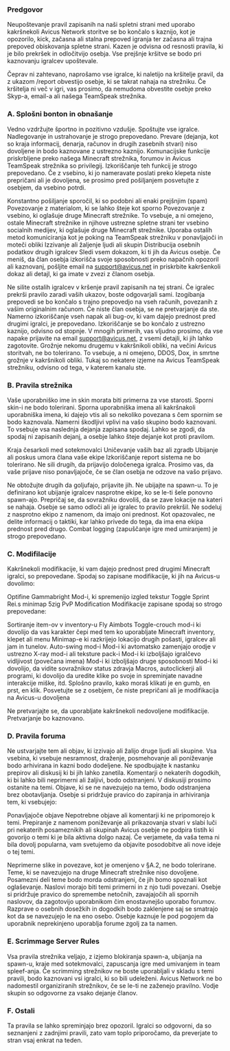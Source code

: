 
### Predgovor

Neupoštevanje pravil zapisanih na naši spletni strani med uporabo kakršnekoli Avicus Network storitve se bo končalo s kaznijo, kot je opozorilo, kick, začasna ali stalna prepoved igranja ter začasna ali trajna prepoved obiskovanja spletne strani. Kazen je odvisna od resnosti pravila, ki je bilo prekršek in odločitvijo osebja. Vse prejšnje kršitve se bodo pri kaznovanju igralcev upoštevale.

Čeprav ni zahtevano, naprošamo vse igralce, ki naletijo na kršitelje pravil, da z ukazom /report obvestijo osebje, ki se takrat nahaja na strežniku. Če kršitelja ni več v igri, vas prosimo, da nemudoma obvestite osebje preko Skyp-a, email-a ali našega TeamSpeak strežnika.

### A. Splošni bonton in obnašanje

Vedno vzdržujte športno in pozitivno vzdušje. Spoštujte vse igralce. Nadlegovanje in ustrahovanje je strogo prepovedano. Prevare (dejanja, kot so kraja informacij, denarja, računov in drugih zasebnih stvari) niso dovoljene in bodo kaznovane z ustrezno kaznijo.
Komunacijske funkcije priskrbljene preko našega Minecraft strežnika, forumov in Avicus TeamSpeak strežnika so privilegij. Izkoriščanje teh funkcij je strogo prepovedano. Če z vsebino, ki jo nameravate poslati preko klepeta niste prepričani ali je dovoljena, se prosimo pred pošiljanjem posvetujte z osebjem, da vsebino potrdi.

Konstantno pošiljanje sporočil, ki so podobni ali enaki prejšnjim (spam) 
Povezovanje z materialom, ki se lahko šteje kot sporno
Povezovanje z vsebino, ki oglašuje druge Minecraft strežnike. To vsebuje, a ni omejeno, ostale Minecraft strežnike in njihove ustrezne spletne strani ter vsebino socialnih medijev, ki oglašuje druge Minecraft strežnike.
Uporaba ostalih metod komuniciranja kot je poking na TeamSpeak strežniku v ponavljajoči in moteči obliki
Izzivanje ali žaljenje ljudi ali skupin
Distribucija osebnih podatkov drugih igralcev
Sledi vsem dokazom, ki ti jih da Avicus osebje. Če meniš, da član osebja izkorišča svoje sposobnosti preko napačnih opozoril ali kaznovanj, pošljite email na support@avicus.net in priskrbite kakršenkoli dokaz ali detajl, ki ga imate v zvezi z članom osebja.

Ne silite ostalih igralcev v kršenje pravil zapisanih na tej strani. Če igralec prekrši pravilo zaradi vaših ukazov, boste odgovarjali sami.
Izogibanja prepovedi se bo končalo s trajno prepovedjo na vseh računih, povezanih z vašim originalnim računom.
Če niste član osebja, se ne pretvarjanje da ste.
Namerno izkoriščanje vseh napak ali bug-ov, ki vam dajejo prednost pred drugimi igralci, je prepovedano. Izkoriščanje se bo končalo z ustrezno kaznijo, odvisno od stopnje. V mnogih primerih, vas vljudno prosimo, da vse napake prijavite na email support@avicus.net, z vsemi detajli, ki jih lahko zagotovite.
Grožnje nekomu drugemu v kakršnikoli obliki, na večini Avicus storitvah, ne bo tolerirano. To vsebuje, a ni omejeno, DDOS, Dox, in smrtne grožnje v kakršnikoli obliki. Tukaj so nekatere izjeme na Avicus TeamSpeak strežniku, odvisno od tega, v katerem kanalu ste.

### B. Pravila strežnika 

Vaše uporabniško ime in skin morata biti primerna za vse starosti. Sporni skin-i ne bodo tolerirani. Sporna uporabniška imena ali kakršnakoli uporabniška imena, ki dajejo vtis ali so nekoliko povezana s čem spornim se bodo kaznovala.
Namerni škodljivi vplivi na vašo skupino bodo kaznovani. To vsebuje vsa naslednja dejanja zapisana spodaj. Lahko se zgodi, da spodaj ni zapisanih dejanj, a osebje lahko šteje dejanje kot proti pravilom.

Kraja česarkoli med sotekmovalci
Uničevanje vaših baz ali zgradb
Ubijanje ali poskus umora člana vaše ekipe
Izkoriščanje report sistema ne bo tolerirano. Ne sili drugih, da prijavijo določenega igralca. Prosimo vas, da vaše prijave niso ponavljajoče, če se član osebja ne odzove na vašo prijavo.

Ne obtožujte drugih da goljufajo, prijavite jih.
Ne ubijajte na spawn-u. To je definirano kot ubijanje igralcev nasprotne ekipe, ko se le-ti šele ponovno spawn-ajo. Prepričaj se, da sovražniku dovoliš, da se zave lokacije na kateri se nahaja. Osebje se samo odloči ali je igralec to pravilo prekršil.
Ne sodeluj z nasprotno ekipo z namenom, da imajo oni prednost.
Kot opazovalec, ne delite informacij o taktiki, kar lahko privede do tega, da ima ena ekipa prednost pred drugo.
Combat logging (zapuščanje igre med umiranjem) je strogo prepovedano.

### C. Modifilacije

Kakršnekoli modifikacije, ki vam dajejo prednost pred drugimi Minecraft igralci, so prepovedane.
Spodaj so zapisane modifikacije, ki jih na Avicus-u dovolimo:

Optifine
Gammabright
Mod-i, ki spremenijo izgled tekstur
Toggle Sprint
Rei.s minimap
5zig PvP Modification
Modifikacije zapisane spodaj so strogo prepovedane:

Sortiranje item-ov v inventory-u
Fly
Aimbots
Toggle-crouch mod-i ki dovolijo da vas karakter čepi med tem ko uporabljate Minecraft inventory, klepet ali menu
Minimap-e ki razkrijejo lokacijo drugih pošasti, igralcev ali jam in tunelov. 
Auto-swing mod-i
Mod-i ki avtomatsko zamenjajo orodje v ustrezno 
X-ray mod-i ali teksture pack-i
Mod-i ki izboljšajo igralčevo vidljivost  (povečana imena)
Mod-i ki izboljšajo druge sposobnosti 
Mod-i ki dovolijo, da vidite sovražnikov status zdravja
Macros, autoclickerji ali programi, ki dovolijo da uredite klike po svoje in spreminjate navadne interakcije miške, itd. Splošno pravilo, kako moraš klikati je en gumb, en prst, en klik.
Posvetujte se z osebjem, če niste prepričani ali je modifikacija na Avicus-u dovoljena

Ne pretvarjajte se, da uporabljate kakršnekoli nedovoljene modifikacije. Pretvarjanje bo kaznovano.

### D. Pravila foruma 

Ne ustvarjajte tem ali objav, ki izzivajo ali žalijo druge ljudi ali skupine. Vsa vsebina, ki vsebuje nesramnost, draženje, posmehovanje ali poniževanje bodo arhivirana in kazni bodo dodeljene.
Ne spodbujajte k nastanku prepirov ali diskusij ki bi jih lahko zanetila.
Komentarji o nekaterih dogodkih, ki bi lahko bili neprimerni ali žaljivi, bodo odstranjeni.
V diskusiji prosimo ostanite na temi. Objave, ki se ne navezujejo na temo, bodo odstranjena brez obotavljanja. Osebje si pridržuje pravico do zapiranja in arhiviranja tem, ki vsebujejo:

Ponavljajoče objave
Nepotrebne objave ali komentarji ki ne pripomorejo k temi.
Prepiranje z namenom poniževanje ali prikazovanja stvari v slabi luči pri nekaterih posameznikih ali skupinah
Avicus osebje ne podpira tistih ki govorijo o temi ki je bila aktivna dolgo nazaj. Če verjamete, da vaša tema ni bila dovolj popularna, vam svetujemo da objavite posodobitve ali nove ideje o tej temi. 

Neprimerne slike in povezave, kot je omenjeno v §A.2, ne bodo tolerirane.
Teme, ki se navezujejo na druge Minecraft strežnike niso dovoljene. Posamezni deli teme bodo morda odstranjeni, če jih bomo spoznali kot oglaševanje. 
Naslovi morajo biti temi primerni  in z njo tudi povezani. Osebje si pridržuje pravico do spremembe netočnih, zavajajočih ali spornih naslovov, da zagotovijo uporabnikom čim enostavnejšo uporabo forumov.
Razprave o osebnih dosežkih in dogodkih bodo zaklenjene saj se smatrajo kot da se navezujejo le na eno osebo. Osebje kaznuje le pod pogojem da uporabnik neprekinjeno uporablja forume zgolj za ta namen.

### E. Scrimmage Server Rules

Vsa pravila strežnika veljajo, z izjemo blokiranja spawn-a, ubijanja na spawn-u, kraje med sotekmovalci, zapuscanja igre med umivanjem in team spleef-anja.
Če scrimming strežnikov ne boste uporabljali v skladu s temi pravili, bodo kaznovani vsi igralci, ki so bili udeleženi.
Avicus Network ne bo nadomestil organiziranih strežnikov, če se le-ti ne zaženejo pravilno.
Vodje skupin so odgovorne za vsako dejanje članov. 

### F. Ostali

Ta pravila se lahko spreminjajo brez opozoril. Igralci so odgovorni, da so seznanjeni z zadnjimi pravili, zato vam toplo priporočamo, da preverjate to stran vsaj enkrat na teden.
